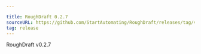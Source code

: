 ```yaml
---

title: RoughDraft 0.2.7
sourceURL: https://github.com/StartAutomating/RoughDraft/releases/tag/v0.2.7
tag: release
---
```

RoughDraft v0.2.7
